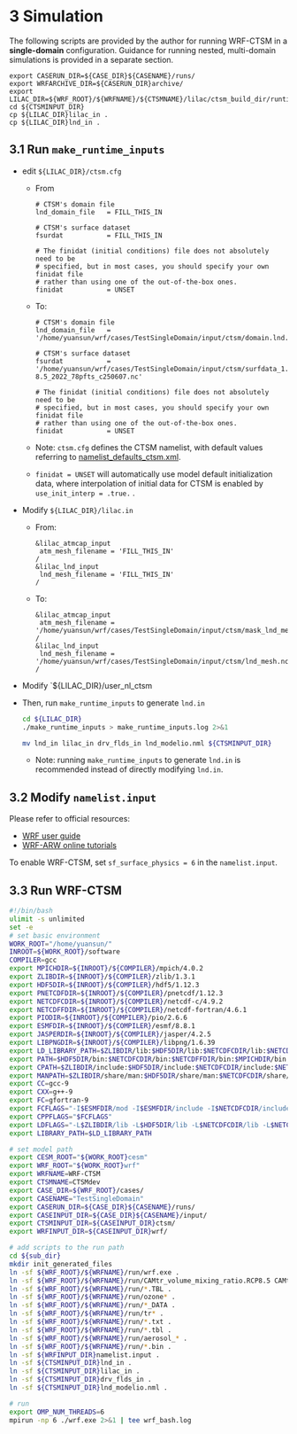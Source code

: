 # 3 Simulation

The following scripts are provided by the author for running WRF-CTSM in a **single-domain** configuration. Guidance for running nested, multi-domain simulations is provided in a separate section.

```
export CASERUN_DIR=${CASE_DIR}${CASENAME}/runs/
export WRFARCHIVE_DIR=${CASERUN_DIR}archive/
export LILAC_DIR=${WRF_ROOT}/${WRFNAME}/${CTSMNAME}/lilac/ctsm_build_dir/runtime_inputs/
cd ${CTSMINPUT_DIR}
cp ${LILAC_DIR}lilac_in .
cp ${LILAC_DIR}lnd_in .
```

## 3.1 Run `make_runtime_inputs`

- edit `${LILAC_DIR}/ctsm.cfg`

  - From

    ```
    # CTSM's domain file
    lnd_domain_file   = FILL_THIS_IN
    
    # CTSM's surface dataset
    fsurdat           = FILL_THIS_IN
    
    # The finidat (initial conditions) file does not absolutely need to be
    # specified, but in most cases, you should specify your own finidat file
    # rather than using one of the out-of-the-box ones.
    finidat           = UNSET
    ```

  - To:

    ```
    # CTSM's domain file
    lnd_domain_file   = '/home/yuansun/wrf/cases/TestSingleDomain/input/ctsm/domain.lnd.wrf2clm_lnd_noneg_wrf2clm_ocn_noneg.250510.nc'
    
    # CTSM's surface dataset
    fsurdat           = '/home/yuansun/wrf/cases/TestSingleDomain/input/ctsm/surfdata_1.2x1.2_SSP5-8.5_2022_78pfts_c250607.nc'
    
    # The finidat (initial conditions) file does not absolutely need to be
    # specified, but in most cases, you should specify your own finidat file
    # rather than using one of the out-of-the-box ones.
    finidat           = UNSET
    ```

  - Note: `ctsm.cfg` defines the CTSM namelist, with default values referring to [namelist_defaults_ctsm.xml](https://github.com/ESCOMP/CTSM/blob/master/bld/namelist_files/namelist_defaults_ctsm.xml).
  - `finidat = UNSET` will automatically use model default initialization data, where interpolation of initial data for CTSM is enabled by `use_init_interp = .true.` .

- Modify `${LILAC_DIR}/lilac.in`

  - From:

    ```
    &lilac_atmcap_input
     atm_mesh_filename = 'FILL_THIS_IN'
    /
    &lilac_lnd_input
     lnd_mesh_filename = 'FILL_THIS_IN'
    /
    ```

  - To:

    ```
    &lilac_atmcap_input
     atm_mesh_filename = '/home/yuansun/wrf/cases/TestSingleDomain/input/ctsm/mask_lnd_mesh.nc'
    /
    &lilac_lnd_input
     lnd_mesh_filename = '/home/yuansun/wrf/cases/TestSingleDomain/input/ctsm/lnd_mesh.nc'
    /
    ```

- Modify `${LILAC_DIR}/user_nl_ctsm

- Then, run `make_runtime_inputs` to generate `lnd.in`

  ```bash
  cd ${LILAC_DIR}
  ./make_runtime_inputs > make_runtime_inputs.log 2>&1
  
  mv lnd_in lilac_in drv_flds_in lnd_modelio.nml ${CTSMINPUT_DIR}
  ```

  - Note: running `make_runtime_inputs` to generate `lnd.in` is recommended instead of directly modifying `lnd.in`.

## 3.2 Modify `namelist.input`

Please refer to official resources:

- [WRF user guide](https://www2.mmm.ucar.edu/wrf/users/wrf_users_guide/build/html/index.html)
- [WRF-ARW online tutorials](https://www2.mmm.ucar.edu/wrf/OnLineTutorial/)

To enable WRF-CTSM, set `sf_surface_physics = 6` in the `namelist.input`.

## 3.3 Run WRF-CTSM

```bash
#!/bin/bash
ulimit -s unlimited
set -e
# set basic environment
WORK_ROOT="/home/yuansun/"
INROOT=${WORK_ROOT}/software
COMPILER=gcc
export MPICHDIR=${INROOT}/${COMPILER}/mpich/4.0.2
export ZLIBDIR=${INROOT}/${COMPILER}/zlib/1.3.1
export HDF5DIR=${INROOT}/${COMPILER}/hdf5/1.12.3
export PNETCDFDIR=${INROOT}/${COMPILER}/pnetcdf/1.12.3
export NETCDFCDIR=${INROOT}/${COMPILER}/netcdf-c/4.9.2
export NETCDFFDIR=${INROOT}/${COMPILER}/netcdf-fortran/4.6.1
export PIODIR=${INROOT}/${COMPILER}/pio/2.6.6
export ESMFDIR=${INROOT}/${COMPILER}/esmf/8.8.1
export JASPERDIR=${INROOT}/${COMPILER}/jasper/4.2.5
export LIBPNGDIR=${INROOT}/${COMPILER}/libpng/1.6.39
export LD_LIBRARY_PATH=$ZLIBDIR/lib:$HDF5DIR/lib:$NETCDFCDIR/lib:$NETCDFFDIR/lib:$MPICHDIR/lib:$PNETCDFDIR/lib:$PIODIR/lib:$ESMFDIR/lib:$JASPERDIR/lib:$LIBPNGDIR/lib:$LD_LIBRARY_PATH
export PATH=$HDF5DIR/bin:$NETCDFCDIR/bin:$NETCDFFDIR/bin:$MPICHDIR/bin:$PNETCDFDIR/bin:$ESMFDIR/bin:$JASPERDIR/bin:$PATH
export CPATH=$ZLIBDIR/include:$HDF5DIR/include:$NETCDFCDIR/include:$NETCDFFDIR/include:$MPICHDIR/include:$PNETCDFDIR/include:$PIODIR/include:$ESMFDIR/include:$JASPERDIR/include:$LIBPNGDIR/include:$CPATH
export MANPATH=$ZLIBDIR/share/man:$HDF5DIR/share/man:$NETCDFCDIR/share/man:$NETCDFFDIR/share/man:$MPICHDIR/share/man:$PNETCDFDIR/share/man:$JASPERDIR/share/man:$LIBPNGDIR/share/man:$MANPATH
export CC=gcc-9
export CXX=g++-9
export FC=gfortran-9
export FCFLAGS="-I$ESMFDIR/mod -I$ESMFDIR/include -I$NETCDFCDIR/include -I$NETCDFFDIR/include -I$PNETCDFDIR/include -I$PIODIR/include -I$ESMFDIR/include -I$JASPERDIR/include -I$LIBPNGDIR/include"
export CPPFLAGS="$FCFLAGS"
export LDFLAGS="-L$ZLIBDIR/lib -L$HDF5DIR/lib -L$NETCDFCDIR/lib -L$NETCDFFDIR/lib -L$MPICHDIR/lib -L$PNETCDFDIR/lib -L$PIODIR/lib -L$ESMFDIR/lib -L$ESMFDIR/lib -L$JASPERDIR/lib -L$LIBPNGDIR/lib"
export LIBRARY_PATH=$LD_LIBRARY_PATH

# set model path
export CESM_ROOT="${WORK_ROOT}cesm"
export WRF_ROOT="${WORK_ROOT}wrf"
export WRFNAME=WRF-CTSM
export CTSMNAME=CTSMdev
export CASE_DIR=${WRF_ROOT}/cases/
export CASENAME="TestSingleDomain"
export CASERUN_DIR=${CASE_DIR}${CASENAME}/runs/
export CASEINPUT_DIR=${CASE_DIR}${CASENAME}/input/
export CTSMINPUT_DIR=${CASEINPUT_DIR}ctsm/
export WRFINPUT_DIR=${CASEINPUT_DIR}wrf/

# add scripts to the run path
cd ${sub_dir}
mkdir init_generated_files
ln -sf ${WRF_ROOT}/${WRFNAME}/run/wrf.exe .
ln -sf ${WRF_ROOT}/${WRFNAME}/run/CAMtr_volume_mixing_ratio.RCP8.5 CAMtr_volume_mixing_ratio
ln -sf ${WRF_ROOT}/${WRFNAME}/run/*.TBL .
ln -sf ${WRF_ROOT}/${WRFNAME}/run/ozone* .
ln -sf ${WRF_ROOT}/${WRFNAME}/run/*_DATA .
ln -sf ${WRF_ROOT}/${WRFNAME}/run/tr* .
ln -sf ${WRF_ROOT}/${WRFNAME}/run/*.txt .
ln -sf ${WRF_ROOT}/${WRFNAME}/run/*.tbl .
ln -sf ${WRF_ROOT}/${WRFNAME}/run/aerosol_* .
ln -sf ${WRF_ROOT}/${WRFNAME}/run/*.bin .
ln -sf ${WRFINPUT_DIR}namelist.input .
ln -sf ${CTSMINPUT_DIR}lnd_in .
ln -sf ${CTSMINPUT_DIR}lilac_in .
ln -sf ${CTSMINPUT_DIR}drv_flds_in .
ln -sf ${CTSMINPUT_DIR}lnd_modelio.nml .

# run 
export OMP_NUM_THREADS=6
mpirun -np 6 ./wrf.exe 2>&1 | tee wrf_bash.log 
```

